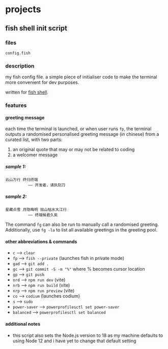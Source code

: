 # projects
## fish shell init script
### files 
`config.fish`
### description 
my fish config file. a simple piece of initialiser code to make the terminal more convenient for dev purposes.

written for [fish shell](https://fishshell.com/).
### features
#### greeting message
each time the terminal is launched, or when user runs `fp`, the terminal outputs a randomised personalised greeting message (in chinese) from a curated list, with two parts:

1. an original quote that may or may not be related to coding
2. a welcomer message

##### sample 1:
```
云山万行 终归终端
          —— 开发者，请执刻刀
```
##### sample 2:
```
星藏点雪 月隐晦明 拙山枯水大江行
          —— 终端候君久矣
```

The command `fg` can also be run to manually call a randomised greeting. Additionally, use `fg -la` to list all available greetings in the greeting pool.

#### other abbreviations & commands 
- `c` --> `clear`
- `fp` --> `fish --private` (launches fish in private mode)
- `gad` --> `git add .`
- `gc` --> `git commit -S -m "%"` where % becomes cursor location
- `gp` --> `git push`
- `nrd` --> `npm run dev` (vite)
- `nrb` --> `npm run build` (vite)
- `nrp` --> `npm run preview` (vite)
- `co` --> `codium` (launches codium)
- `s` --> `sudo`
- `power-saver` --> `powerprofilesctl set power-saver`
- `balanced` --> `powerprofilesctl set balanced`

#### additional notes
- this script also sets the Node.js version to 18 as my machine defaults to using Node 12 and i have yet to change that default setting
